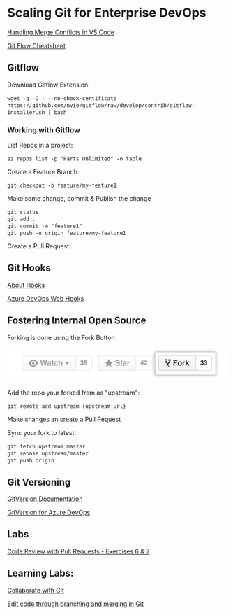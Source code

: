 # Scaling Git for Enterprise DevOps

[Handling Merge Conflicts in VS Code](https://code.visualstudio.com/docs/editor/versioncontrol#_merge-conflicts)

[Git Flow Cheatsheet](https://danielkummer.github.io/git-flow-cheatsheet/)

## Gitflow

Download Gitflow Extension:

```
wget -q -O - --no-check-certificate https://github.com/nvie/gitflow/raw/develop/contrib/gitflow-installer.sh | bash
```

### Working with Gitflow

List Repos in a project:

```
az repos list -p "Parts Unlimited" -o table
```

Create a Feature Branch:

```
git checkout -b feature/my-feature1
```

Make some change, commit & Publish the change

```
git status
git add .
git commit -m "feature1"
git push -u origin feature/my-feature1
```

Create a Pull Request:

## Git Hooks

[About Hooks](https://githooks.com/)

[Azure DevOps Web Hooks](https://docs.microsoft.com/en-us/azure/devops/service-hooks/services/webhooks?view=azure-devops)

## Fostering Internal Open Source

Forking is done using the Fork Button

![fork](../_images/fork.jpg)

Add the repo your forked from as "upstream":

```
git remote add upstream {upstream_url}
```

Make changes an create a Pull Request

Sync your fork to latest:

```
git fetch upstream master
git rebase upstream/master
git push origin
```

## Git Versioning

[GitVersion Documentation](https://gitversion.net/docs/usage/usage)

[GitVersion for Azure DevOps](https://marketplace.visualstudio.com/items?itemName=gittools.gitversion)

## Labs

[Code Review with Pull Requests - Exercises 6 & 7](https://www.azuredevopslabs.com/labs/azuredevops/git/)

## Learning Labs:

[Collaborate with Git](https://docs.microsoft.com/en-us/learn/modules/collaborate-with-git/)

[Edit code through branching and merging in Git](https://docs.microsoft.com/en-us/learn/modules/branch-merge-git/)
